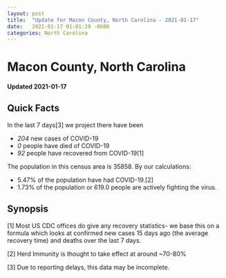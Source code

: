 ```yaml
---
layout: post
title:  "Update for Macon County, North Carolina - 2021-01-17"
date:   2021-01-17 01:01:29 -0600
categories: North Carolina
---
```


# Macon County, North Carolina
#### Updated 2021-01-17

## Quick Facts

In the last 7 days[3] we project there have been
- *204* new cases of COVID-19
- *0* people have died of COVID-19
- *92* people have recovered from COVID-19[1]

The population in this census area is 35858. By our calculations:
- 5.47% of the population have had COVID-19.[2]
- 1.73% of the population or 619.0 people are actively fighting the virus.

## Synopsis




[1] Most US CDC offices do give any recovery statistics- we base this on a formula which looks at confirmed new cases
15 days ago (the average recovery time) and deaths over the last 7 days.

[2] Herd Immunity is thought to take effect at around ~70-80%

[3] Due to reporting delays, this data may be incomplete.
 
    
